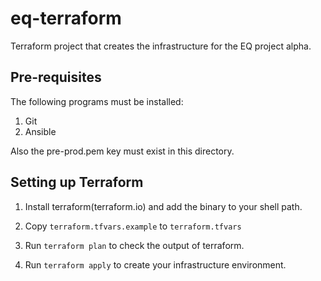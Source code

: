 # eq-terraform

Terraform project that creates the infrastructure for the EQ project alpha.

## Pre-requisites

The following programs must be installed:

1. Git
2. Ansible

Also the pre-prod.pem key must exist in this directory.

## Setting up Terraform

1. Install terraform(terraform.io) and add the binary to your shell path.

2. Copy `terraform.tfvars.example` to `terraform.tfvars`

4. Run `terraform plan` to check the output of terraform.

5. Run `terraform apply` to create your infrastructure environment.